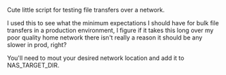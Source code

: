 Cute little script for testing file transfers over a network.

I used this to see what the minimum expectations I should have for bulk file transfers in a production environment, I figure if it takes this long over my poor quality home network there isn't really a reason it should be any slower in prod, right?

You'll need to mout your desired network location and add it to NAS_TARGET_DIR. 
